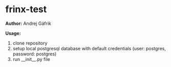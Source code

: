 # frinx-test
**Author:** Andrej Gáfrik

**Usage:**
1. clone repository
2. setup local postgresql database with default credentials (user: postgres, password: postgres)
3. run \_\_init\_\_.py file